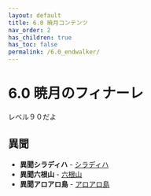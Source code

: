 ```yaml
---
layout: default
title: 6.0 暁月コンテンツ
nav_order: 2
has_children: true
has_toc: false
permalink: /6.0_endwalker/
---
```


# 6.0 暁月のフィナーレ

レベル９０だよ

## 異聞

- **異聞シラディハ** - [シラディハ](another/siradeliha/README.md)
- **異聞六根山** - [六根山](another/rokkonzan/README.md)
- **異聞アロアロ島** - [アロアロ島](another/aroarotoh/README.md)
